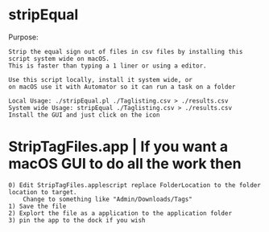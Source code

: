 # stripEqual


Purpose: 

	Strip the equal sign out of files in csv files by installing this script system wide on macOS.
	This is faster than typing a 1 liner or using a editor.

	Use this script locally, install it system wide, or 
    on macOS use it with Automator so it can run a task on a folder

	Local Usage: ./stripEqual.pl ./Taglisting.csv > ./results.csv
 	System wide Usage: stripEqual ./Taglisting.csv > ./results.csv
	Install the GUI and just click on the icon


StripTagFiles.app | If you want a macOS GUI to do all the work then 
=====
	0) Edit StripTagFiles.applescript replace FolderLocation to the folder location to target. 
		Change to something like "Admin/Downloads/Tags" 
    1) Save the file
	2) Explort the file as a application to the application folder 
	3) pin the app to the dock if you wish
    